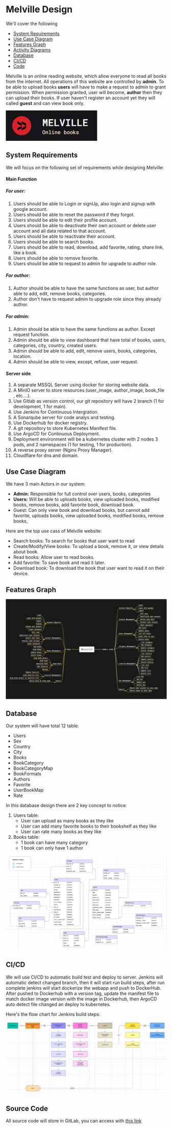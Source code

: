 # Melville Design
We'll cover the following
+ [System Requirements](#system-requirements)
+ [Use Case Diagram](#use-case-diagram)
+ [Features Graph](#features-graph)
+ [Activity Diagrams](#activity-diagrams)
+ [Database](#database)
+ [CI/CD](#cicd)
+ [Code](#source-code)

Melville is an online reading website, which allow everyone to read all books from the internet. All operations of this website are controlled by **admin**. To be able to upload books **users** will have to make a request to admin to grant permission. When permission granted, user will become, **author** then they can upload their books. If user haven't register an account yet they will called **guest** and can view book only.

<img src="./Resources/Website_logo.png" alt="Melville">

## System Requirements

We will focus on the following set of requirements while designing Melville:

#### Main Function

##### For user:
1. Users should be able to Login or signUp, also login and signup with google account.
2. Users should be able to reset the password if they forgot.
3. Users should be able to edit their profile account.
4. Users should be able to deactivate their own account or delete user account and all data related to that account.
5. Users should be able to reactivate their account.
6. Users should be able to search books.
7. Users should be able to read, download, add favorite, rating, share link, like a book.
8. Users should be able to remove favorite.
9. Users should be able to request to admin for upgrade to author role.

##### For author:

1. Author should be able to have the same functions as user, but author able to add, edit, remove books, categories.
2. Author don't have to request admin to upgrade role since they already author.

##### For admin:

1. Admin should be able to have the same functions as author. Except request function.
2. Admin should be able to view dashboard that have total of books, users, categories, city, country, created users. 
3. Admin should be able to add, edit, remove users, books, categories, location.
4. Admin should be able to view, except, refuse, user request.

#### Server side 

1. A separate MSSQL Server using docker for storing website data.
2. A MinIO server to store resources (user_image, author_image, book_file , etc....).
3. Use Gitlab as version control, our git repository will have 2 branch (1 for development, 1 for main).
4. Use Jenkins for Continuous Intergration.
5. A Sonarqube server for code analys and testing.
6. Use Dockerhub for docker registry.
7. A git repository to store Kubernetes Manifest file.
8. Use ArgoCD for Continuous Deployment.
9. Deployment environment will be a kubernetes cluster with 2 nodes 3 pods, and 2 namespaces (1 for testing, 1 for production).
10. A reverse proxy server (Nginx Proxy Manager).
11. Cloudflare for dns and domain.

## Use Case Diagram

We have 3 main Actors in our system:

+ **Admin:** Responsible for full control over users, books, categories
+ **Users:** Will be able to uploads books, view uploaded books, modified books, remove books, add favorite book, download book.
+ Guest: Can only view book and download books, but cannot add favorite, uploads books, view uploaded books, modified books, remove books,

Here are the top use cass of Melville website:

+ Search books: To search for books that user want to read
+ Create/Modify/View books: To upload a book, remove it, or view details about book.
+ Read books: Allow user to read books.
+ Add favorite: To save book and read it later.
+ Download book: To download the book that user want to read it on their device.

## Features Graph

<img src="./Resources/feature.png" alt="Database_diagram">

## Database

Our system will have total 12 table:
+ Users
+ Sex
+ Country
+ City
+ Books
+ BookCategory
+ BookCategoryMap
+ BookFormats
+ Authors
+ Favorite
+ UserBookMap
+ Rate

In this database design there are 2 key concept to notice: 
1. Users table:
	+ User can upload as many books as they like 
	+ User can add many favorite books to their bookshelf as they like
	+ User can rate many books as they like
2. Books table:
	+ 1 book can have many category
	+ 1 book can only have 1 author

<img src="./Resources/Database_diagram.png" alt="Database_diagram">

## CI/CD

We will use CI/CD to automatic build test and deploy to server. Jenkins will automatic detect changed branch, then it will start run build steps, after run complete jenkins will start dockerize the webapp and push to DockerHub. After pushed to Dockerhub with a version tag, update the manifest file to match docker image version with the image in Dockerhub, then ArgoCD auto detect file changed an deploy to kubernetes.

Here's the flow chart for Jenkins build steps:

<img src="./Resources/CICD_diagram.png" alt="Melville">

## Source Code

All source code will store in GitLab, you can access with [this link](https://gitlab.fleeforezz.site/jso/melville.git)
